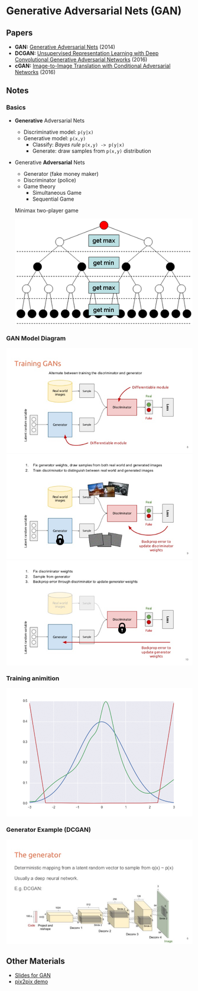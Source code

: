 # Generative Adversarial Nets (GAN)

## Papers

- **GAN:** [Generative Adversarial Nets](https://arxiv.org/pdf/1406.2661.pdf) (2014)
- **DCGAN:** [Unsupervised Representation Learning with Deep Convolutional Generative Adversarial Networks](https://arxiv.org/pdf/1511.06434.pdf) (2016)
- **cGAN:** [Image-to-Image Translation with Conditional Adversarial Networks](https://arxiv.org/pdf/1611.07004.pdf) (2016)

## Notes

### Basics

- **Generative** Adversarial Nets
  * Discriminative model: `p(y|x)`
  * Generative model: `p(x,y)`
    * Classify: _Bayes rule_ `p(x,y) -> p(y|x)`
    * Generate: draw samples from `p(x,y)` distribution

- Generative **Adversarial** Nets
  * Generator (fake money maker)
  * Discriminator (police)
  * Game theory
    * Simultaneous Game
    * Sequential Game

  Minimax two-player game

  ![minimax](images/minimax_move_tree.gif)

### GAN Model Diagram
![GAN1](images/gan1.jpg)
![GAN2](images/gan2.jpg)
![GAN3](images/gan3.jpg)

### Training animition
![gan](images/gan.gif)

### Generator Example (DCGAN)
![generator](images/generator.jpg)

## Other Materials

- [Slides for GAN](https://www.slideshare.net/xavigiro/deep-learning-for-computer-vision-generative-models-and-adversarial-training-upc-2016)
- [pix2pix demo](https://affinelayer.com/pixsrv/)
